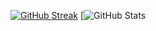 [![GitHub Streak](http://github-readme-streak-stats.herokuapp.com?user=willcdotca&hide_border=true&date_format=M%20j%5B%2C%20Y%5D)](https://git.io/streak-stats)
[![GitHub Stats](https://github-readme-stats.vercel.app/api?username=willcdotca)
